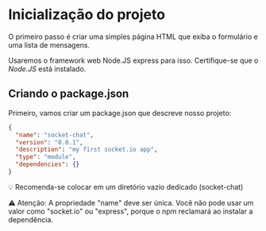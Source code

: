 # Inicialização do projeto

O primeiro passo é criar uma simples página HTML que exiba o formulário e uma lista de mensagens. 

Usaremos o framework web Node.JS express para isso. Certifique-se que o *Node.JS* está instalado.

## Criando o package.json

Primeiro, vamos criar um package.json que descreve nosso projeto:

```json
{
  "name": "socket-chat",
  "version": "0.0.1",
  "description": "my first socket.io app",
  "type": "module",
  "dependencies": {}
}
```
💡 Recomenda-se colocar em um diretório vazio dedicado (socket-chat)

⚠️ Atenção: A propriedade "name" deve ser única. Você não pode usar um valor como "socket.io" ou "express", porque o npm reclamará ao instalar a dependência.
